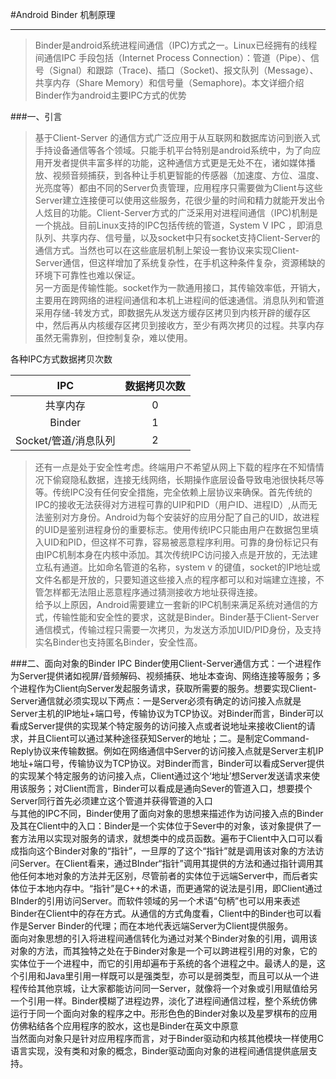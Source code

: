 #Android Binder 机制原理

-----
>  Binder是android系统进程间通信（IPC)方式之一。Linux已经拥有的线程间通信IPC 手段包括（Internet Process Connection）：管道（Pipe）、信号（Signal）和跟踪（Trace)、插口（Socket)、报文队列（Message）、共享内存（Share Memory）和信号量（Semaphore)。本文详细介绍Binder作为android主要IPC方式的优势

###一、引言
>  基于Client-Server 的通信方式广泛应用于从互联网和数据库访问到嵌入式手持设备通信等各个领域。只能手机平台特别是android系统中，为了向应用开发者提供丰富多样的功能，这种通信方式更是无处不在，诸如媒体播放、视频音频捕获，到各种让手机更智能的传感器（加速度、方位、温度、光亮度等）都由不同的Server负责管理，应用程序只需要做为Client与这些Server建立连接便可以使用这些服务，花很少量的时间和精力就能开发出令人炫目的功能。Client-Server方式的广泛采用对进程间通信（IPC)机制是一个挑战。目前Linux支持的IPC包括传统的管道，System V IPC ，即消息队列、共享内存、信号量，以及socket中只有socket支持Client-Server的通信方式。当然也可以在这些底层机制上架设一套协议来实现Client-Server通信，但这样增加了系统复杂性，在手机这种条件复杂，资源稀缺的环境下可靠性也难以保证。  
另一方面是传输性能。socket作为一款通用接口，其传输效率低，开销大，主要用在跨网络的进程间通信和本机上进程间的低速通信。消息队列和管道采用存储-转发方式，即数据先从发送方缓存区拷贝到内核开辟的缓存区中，然后再从内核缓存区拷贝到接收方，至少有两次拷贝的过程。共享内存虽然无需靠别，但控制复杂，难以使用。  


各种IPC方式数据拷贝次数

 IPC        | 数据拷贝次数            
 :-------------: |:-------------: 
 共享内存      |  0 
 Binder|1
 Socket/管道/消息队列|2


>  还有一点是处于安全性考虑。终端用户不希望从网上下载的程序在不知情情况下偷窥隐私数据，连接无线网络，长期操作底层设备导致电池很快耗尽等等。传统IPC没有任何安全措施，完全依赖上层协议来确保。首先传统的IPC的接收无法获得对方进程可靠的UIP和PID（用户ID、进程ID）,从而无法鉴别对方身份。Android为每个安装好的应用分配了自己的UID，故进程的UID是鉴别进程身份的重要标志。使用传统IPC只能由用户在数据包里填入UID和PID，但这样不可靠，容易被恶意程序利用。可靠的身份标记只有由IPC机制本身在内核中添加。其次传统IPC访问接入点是开放的，无法建立私有通道。比如命名管道的名称，system v 的键值，socket的IP地址或文件名都是开放的，只要知道这些接入点的程序都可以和对端建立连接，不管怎样都无法阻止恶意程序通过猜测接收方地址获得连接。  
给予以上原因，Android需要建立一套新的IPC机制来满足系统对通信的方式，传输性能和安全性的要求，这就是Binder。Binder基于Client-Server通信模式，传输过程只需要一次拷贝，为发送方添加UID/PID身份，及支持实名Binder也支持匿名Binder，安全性高。

###二、面向对象的Binder IPC 
Binder使用Client-Server通信方式：一个进程作为Server提供诸如视屏/音频解码、视频捕获、地址本查询、网络连接等服务；多个进程作为Client向Server发起服务请求，获取所需要的服务。想要实现Client-Server通信就必须实现以下两点：一是Server必须有确定的访问接入点就是Server主机的IP地址+端口号，传输协议为TCP协议。对Binder而言，Binder可以看成Server提供的实现某个特定服务的访问接入点或者说地址来接收Client的请求，并且Client可以通过某种途径获知Server的地址；二。是制定Command-Reply协议来传输数据。例如在网络通信中Server的访问接入点就是Server主机IP地址+端口号，传输协议为TCP协议。对Binder而言，Binder可以看成Server提供的实现某个特定服务的访问接入点，Client通过这个‘地址’想Server发送请求来使用该服务；对Client而言，Binder可以看成是通向Sever的管道入口，想要摸个Server同行首先必须建立这个管道并获得管道的入口  
与其他的IPC不同，Binder使用了面向对象的思想来描述作为访问接入点的Binder及其在Client中的入口：Binder是一个实体位于Sever中的对象，该对象提供了一套方法用以实现对服务的请求，就想类中的成员函数。遍布于Client中入口可以看成指向这个Binder对象的“指针”，一旦厚的了这个“指针”就是调用该对象的方法访问Server。在Client看来，通过BInder“指针”调用其提供的方法和通过指针调用其他任何本地对象的方法并无区别，尽管前者的实体位于远端Server中，而后者实体位于本地内存中。“指针”是C++的术语，而更通常的说法是引用，即Client通过BInder的引用访问Server。而软件领域的另一个术语“句柄”也可以用来表述Binder在Client中的存在方式。从通信的方式角度看，Client中的Binder也可以看作是Server Binder的代理；而在本地代表远端Server为Client提供服务。  
面向对象思想的引入将进程间通信转化为通过对某个Binder对象的引用，调用该对象的方法，而其独特之处在于Binder对象是一个可以跨进程引用的对象，它的实体位于一个进程中，而它的引用却遍布于系统的各个进程之中。最诱人的是，这个引用和Java里引用一样既可以是强类型，亦可以是弱类型，而且可以从一个进程传给其他京城，让大家都能访问同一Server，就像将一个对象或引用赋值给另一个引用一样。Binder模糊了进程边界，淡化了进程间通信过程，整个系统仿佛运行于同一个面向对象的程序之中。形形色色的Binder对象以及星罗棋布的应用仿佛粘结各个应用程序的胶水，这也是Binder在英文中原意  
当然面向对象只是针对应用程序而言，对于Binder驱动和内核其他模块一样使用C语言实现，没有类和对象的概念，Binder驱动面向对象的进程间通信提供底层支持。







